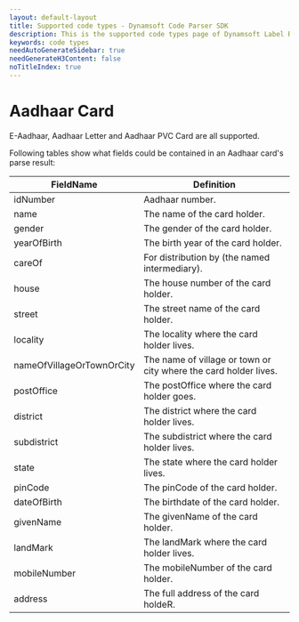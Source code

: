 ```yaml
---
layout: default-layout
title: Supported code types - Dynamsoft Code Parser SDK 
description: This is the supported code types page of Dynamsoft Label Recoginizer SDK.
keywords: code types
needAutoGenerateSidebar: true
needGenerateH3Content: false
noTitleIndex: true
---
```


# Aadhaar Card

E-Aadhaar, Aadhaar Letter and Aadhaar PVC Card are all supported. 

Following tables show what fields could be contained in an Aadhaar card's parse result:

| FieldName | Definition |
|---|---|
| idNumber | Aadhaar number. |
| name | The name of the card holder. |
| gender | The gender of the card holder. |
| yearOfBirth | The birth year of the card holder. |
| careOf | For distribution by (the named intermediary). |
| house | The house number of the card holder. |
| street | The street name of the card holder. |
| locality | The locality where the card holder lives. |
| nameOfVillageOrTownOrCity | The name of village or town or city where the card holder lives. |
| postOffice | The postOffice where the card holder goes. |
| district | The district where the card holder lives. |
| subdistrict | The subdistrict where the card holder lives. |
| state | The state where the card holder lives. |
| pinCode | The pinCode of the card holder. |
| dateOfBirth | The birthdate of the card holder. |
| givenName | The givenName of the card holder. |
| landMark | The landMark where the card holder lives. |
| mobileNumber | The mobileNumber of the card holder. |
| address | The full address of the card holdeR. |